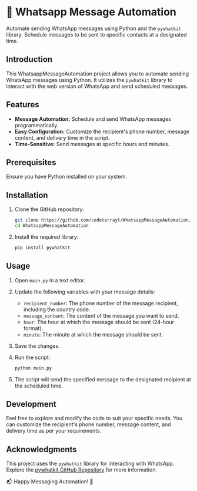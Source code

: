 # 📱 Whatsapp Message Automation

Automate sending WhatsApp messages using Python and the `pywhatkit` library. Schedule messages to be sent to specific contacts at a designated time.

## Introduction

This WhatsappMessageAutomation project allows you to automate sending WhatsApp messages using Python. It utilizes the `pywhatkit` library to interact with the web version of WhatsApp and send scheduled messages.

## Features

- **Message Automation:** Schedule and send WhatsApp messages programmatically.
- **Easy Configuration:** Customize the recipient's phone number, message content, and delivery time in the script.
- **Time-Sensitive:** Send messages at specific hours and minutes.

## Prerequisites

Ensure you have Python installed on your system.

## Installation

1. Clone the GitHub repository:

    ```bash
    git clone https://github.com/codeterrayt/WhatsappMessageAutomation.git
    cd WhatsappMessageAutomation
    ```

2. Install the required library:

    ```bash
    pip install pywhatkit
    ```

## Usage

1. Open `main.py` in a text editor.

2. Update the following variables with your message details:
    - `recipient_number`: The phone number of the message recipient, including the country code.
    - `message_content`: The content of the message you want to send.
    - `hour`: The hour at which the message should be sent (24-hour format).
    - `minute`: The minute at which the message should be sent.

3. Save the changes.

4. Run the script:

    ```bash
    python main.py
    ```

5. The script will send the specified message to the designated recipient at the scheduled time.

## Development

Feel free to explore and modify the code to suit your specific needs. You can customize the recipient's phone number, message content, and delivery time as per your requirements.

## Acknowledgments

This project uses the `pywhatkit` library for interacting with WhatsApp. Explore the [pywhatkit GitHub Repository](https://github.com/Ankit404butfound/PyWhatKit) for more information.

📬 Happy Messaging Automation! 🚀

